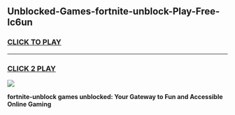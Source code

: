
## Unblocked-Games-fortnite-unblock-Play-Free-lc6un
<h3>
<a href="https://premium76.site?title=fortnite-unblock&ref=12A">CLICK TO PLAY</a></h3>
<hr>

<h3>
<a href="https://premium76.site?title=fortnite-unblock&ref=12A">CLICK 2 PLAY</a>
  
</h3>

<a href="https://premium76.site?title=fortnite-unblock&ref=12A"><img src="https://clearcache.store/games.png"></a>


**fortnite-unblock games unblocked: Your Gateway to Fun and Accessible Online Gaming**
